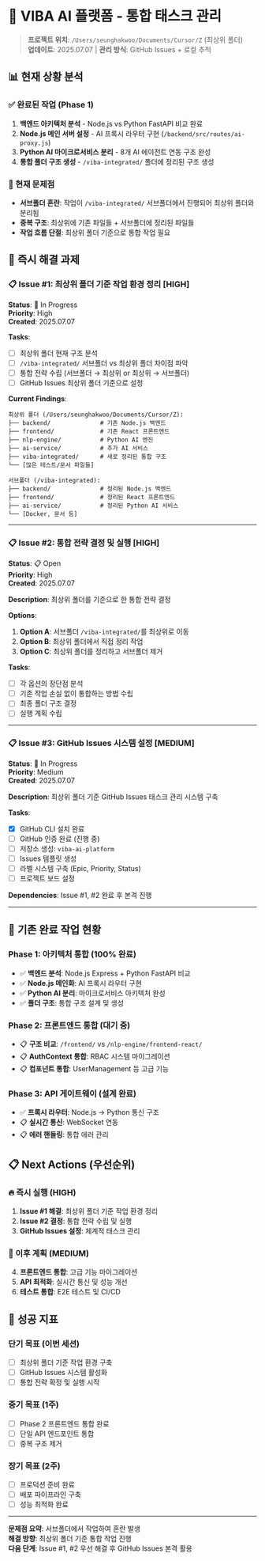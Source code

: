 # 🎯 VIBA AI 플랫폼 - 통합 태스크 관리

> **프로젝트 위치**: `/Users/seunghakwoo/Documents/Cursor/Z` (최상위 폴더)  
> **업데이트**: 2025.07.07 | **관리 방식**: GitHub Issues + 로컬 추적

## 📊 현재 상황 분석

### ✅ 완료된 작업 (Phase 1)
1. **백엔드 아키텍처 분석** - Node.js vs Python FastAPI 비교 완료
2. **Node.js 메인 서버 설정** - AI 프록시 라우터 구현 (`/backend/src/routes/ai-proxy.js`)
3. **Python AI 마이크로서비스 분리** - 8개 AI 에이전트 연동 구조 완성
4. **통합 폴더 구조 생성** - `/viba-integrated/` 폴더에 정리된 구조 생성

### 🔄 현재 문제점
- **서브폴더 혼란**: 작업이 `/viba-integrated/` 서브폴더에서 진행되어 최상위 폴더와 분리됨
- **중복 구조**: 최상위에 기존 파일들 + 서브폴더에 정리된 파일들
- **작업 흐름 단절**: 최상위 폴더 기준으로 통합 작업 필요

## 🎯 즉시 해결 과제

### 📋 Issue #1: 최상위 폴더 기준 작업 환경 정리 [HIGH]
**Status**: 🔄 In Progress  
**Priority**: High  
**Created**: 2025.07.07  

**Tasks**:
- [ ] 최상위 폴더 현재 구조 분석
- [ ] `/viba-integrated/` 서브폴더 vs 최상위 폴더 차이점 파악
- [ ] 통합 전략 수립 (서브폴더 → 최상위 or 최상위 → 서브폴더)
- [ ] GitHub Issues 최상위 폴더 기준으로 설정

**Current Findings**:
```
최상위 폴더 (/Users/seunghakwoo/Documents/Cursor/Z):
├── backend/              # 기존 Node.js 백엔드
├── frontend/             # 기존 React 프론트엔드
├── nlp-engine/           # Python AI 엔진
├── ai-service/           # 추가 AI 서비스
├── viba-integrated/      # 새로 정리된 통합 구조
└── [많은 테스트/문서 파일들]

서브폴더 (/viba-integrated):
├── backend/              # 정리된 Node.js 백엔드
├── frontend/             # 정리된 React 프론트엔드
├── ai-service/           # 정리된 Python AI 서비스
└── [Docker, 문서 등]
```

---

### 📋 Issue #2: 통합 전략 결정 및 실행 [HIGH]
**Status**: 📋 Open  
**Priority**: High  
**Created**: 2025.07.07  

**Description**: 최상위 폴더를 기준으로 한 통합 전략 결정

**Options**:
1. **Option A**: 서브폴더 `/viba-integrated/`를 최상위로 이동
2. **Option B**: 최상위 폴더에서 직접 정리 작업
3. **Option C**: 최상위 폴더를 정리하고 서브폴더 제거

**Tasks**:
- [ ] 각 옵션의 장단점 분석
- [ ] 기존 작업 손실 없이 통합하는 방법 수립
- [ ] 최종 폴더 구조 결정
- [ ] 실행 계획 수립

---

### 📋 Issue #3: GitHub Issues 시스템 설정 [MEDIUM]
**Status**: 🔄 In Progress  
**Priority**: Medium  
**Created**: 2025.07.07  

**Description**: 최상위 폴더 기준 GitHub Issues 태스크 관리 시스템 구축

**Tasks**:
- [x] GitHub CLI 설치 완료
- [ ] GitHub 인증 완료 (진행 중)
- [ ] 저장소 생성: `viba-ai-platform`
- [ ] Issues 템플릿 생성
- [ ] 라벨 시스템 구축 (Epic, Priority, Status)
- [ ] 프로젝트 보드 설정

**Dependencies**: Issue #1, #2 완료 후 본격 진행

---

## 🚧 기존 완료 작업 현황

### Phase 1: 아키텍처 통합 (100% 완료)
- ✅ **백엔드 분석**: Node.js Express + Python FastAPI 비교
- ✅ **Node.js 메인화**: AI 프록시 라우터 구현
- ✅ **Python AI 분리**: 마이크로서비스 아키텍처 완성
- ✅ **폴더 구조**: 통합 구조 설계 및 생성

### Phase 2: 프론트엔드 통합 (대기 중)
- 📋 **구조 비교**: `/frontend/` vs `/nlp-engine/frontend-react/`
- 📋 **AuthContext 통합**: RBAC 시스템 마이그레이션
- 📋 **컴포넌트 통합**: UserManagement 등 고급 기능

### Phase 3: API 게이트웨이 (설계 완료)
- ✅ **프록시 라우터**: Node.js → Python 통신 구조
- 📋 **실시간 통신**: WebSocket 연동
- 📋 **에러 핸들링**: 통합 에러 관리

## 📋 Next Actions (우선순위)

### 🔥 즉시 실행 (HIGH)
1. **Issue #1 해결**: 최상위 폴더 기준 작업 환경 정리
2. **Issue #2 결정**: 통합 전략 수립 및 실행
3. **GitHub Issues 설정**: 체계적 태스크 관리

### 📅 이후 계획 (MEDIUM)
4. **프론트엔드 통합**: 고급 기능 마이그레이션
5. **API 최적화**: 실시간 통신 및 성능 개선
6. **테스트 통합**: E2E 테스트 및 CI/CD

## 🎯 성공 지표

### 단기 목표 (이번 세션)
- [ ] 최상위 폴더 기준 작업 환경 구축
- [ ] GitHub Issues 시스템 활성화
- [ ] 통합 전략 확정 및 실행 시작

### 중기 목표 (1주)
- [ ] Phase 2 프론트엔드 통합 완료
- [ ] 단일 API 엔드포인트 통합
- [ ] 중복 구조 제거

### 장기 목표 (2주)
- [ ] 프로덕션 준비 완료
- [ ] 배포 파이프라인 구축
- [ ] 성능 최적화 완료

---

**문제점 요약**: 서브폴더에서 작업하여 혼란 발생  
**해결 방향**: 최상위 폴더 기준 통합 작업 진행  
**다음 단계**: Issue #1, #2 우선 해결 후 GitHub Issues 본격 활용